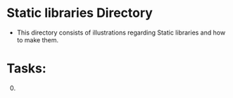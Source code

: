 # Static libraries Directory

- This directory consists of illustrations regarding Static libraries and how to make them.

# Tasks:

0. 
